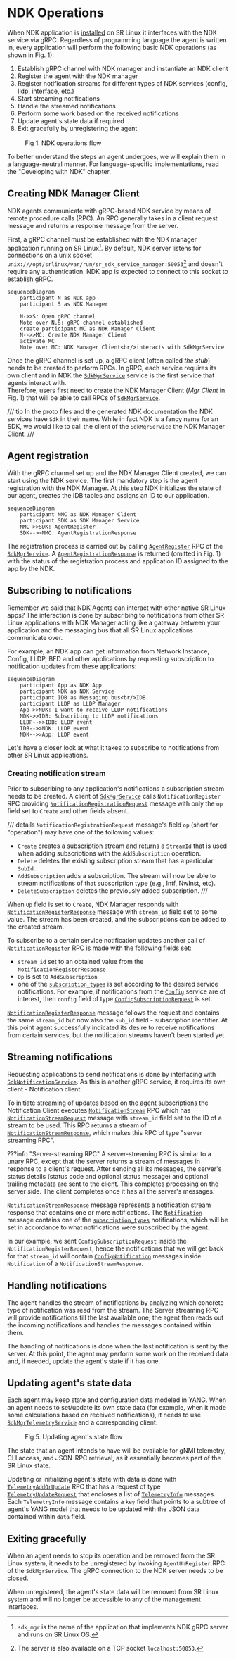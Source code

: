 <script type="text/javascript" src="https://viewer.diagrams.net/js/viewer-static.min.js" async></script>

# NDK Operations

When NDK application is [installed](./agent-install-and-ops.md) on SR Linux it interfaces with the NDK service via gRPC. Regardless of programming language the agent is written in, every application will perform the following basic NDK operations (as shown in Fig. 1):

1. Establish gRPC channel with NDK manager and instantiate an NDK client
2. Register the agent with the NDK manager
3. Register notification streams for different types of NDK services (config, lldp, interface, etc.)
4. Start streaming notifications
5. Handle the streamed notifications
6. Perform some work based on the received notifications
7. Update agent's state data if required
8. Exit gracefully by unregistering the agent

<figure>
  <div class="mxgraph" style="max-width:100%;border:1px solid transparent;margin:0 auto; display:block;" data-mxgraph='{"page":3,"zoom":1.5,"highlight":"#0000ff","nav":true,"check-visible-state":true,"resize":true,"url":"https://raw.githubusercontent.com/srl-labs/learn-srlinux/diagrams/ndk.drawio"}'></div>
  <figcaption>Fig 1. NDK operations flow</figcaption>
</figure>

To better understand the steps an agent undergoes, we will explain them in a language-neutral manner. For language-specific implementations, read the "Developing with NDK" chapter.

## Creating NDK Manager Client

NDK agents communicate with gRPC-based NDK service by means of remote procedure calls (RPC). An RPC generally takes in a client request message and returns a response message from the server.

First, a gRPC channel must be established with the NDK manager application running on SR Linux[^10]. By default, NDK server listens for connections on a unix socket `unix:///opt/srlinux/var/run/sr_sdk_service_manager:50053`[^20] and doesn't require any authentication. NDK app is expected to connect to this socket to establish gRPC.

```mermaid
sequenceDiagram
    participant N as NDK app
    participant S as NDK Manager

    N->>S: Open gRPC channel
    Note over N,S: gRPC channel established
    create participant MC as NDK Manager Client
    N-->>MC: Create NDK Manager Client
    activate MC
    Note over MC: NDK Manager Client<br/>interacts with SdkMgrService
```

Once the gRPC channel is set up, a gRPC client (often called _the stub_) needs to be created to perform RPCs. In gRPC, each service requires its own client and in NDK the [`SdkMgrService`][sdk_mgr_svc_doc] service is the first service that agents interact with.  
Therefore, users first need to create the NDK Manager Client (_Mgr Client_ in Fig. 1) that will be able to call RPCs of [`SdkMgrService`][sdk_mgr_svc_doc].

/// tip
In the proto files and the generated NDK documentation the NDK services have `Sdk` in their name. While in fact NDK is a fancy name for an SDK, we would like to call the client of the `SdkMgrService` the NDK Manager Client.
///

## Agent registration

With the gRPC channel set up and the NDK Manager Client created, we can start using the NDK service. The first mandatory step is the agent registration with the NDK Manager. At this step NDK initializes the state of our agent, creates the IDB tables and assigns an ID to our application.

```mermaid
sequenceDiagram
    participant NMC as NDK Manager Client
    participant SDK as SDK Manager Service
    NMC->>SDK: AgentRegister
    SDK-->>NMC: AgentRegistrationResponse
```

The registration process is carried out by calling [`AgentRegister`](https://github.com/nokia/srlinux-ndk-protobufs/blob/protos/ndk/sdk_service.proto#L32) RPC of the [`SdkMgrService`][sdk_mgr_svc_doc]. A [`AgentRegistrationResponse`][agent_reg_resp_doc] is returned (omitted in Fig. 1) with the status of the registration process and application ID assigned to the app by the NDK.

## Subscribing to notifications

Remember we said that NDK Agents can interact with other native SR Linux apps? The interaction is done by subscribing to notifications from other SR Linux applications with NDK Manager acting like a gateway between your application and the messaging bus that all SR Linux applications communicate over.

For example, an NDK app can get information from Network Instance, Config, LLDP, BFD and other applications by requesting subscription to notification updates from these applications:

```mermaid
sequenceDiagram
    participant App as NDK App
    participant NDK as NDK Service
    participant IDB as Messaging bus<br/>IDB
    participant LLDP as LLDP Manager
    App->>NDK: I want to receive LLDP notifications
    NDK->>IDB: Subscribing to LLDP notifications
    LLDP-->>IDB: LLDP event
    IDB-->>NDK: LLDP event
    NDK-->>App: LLDP event
```

Let's have a closer look at what it takes to subscribe to notifications from other SR Linux applications.

### Creating notification stream

Prior to subscribing to any application's notifications a subscription stream needs to be created. A client of [`SdkMgrService`][sdk_mgr_svc_doc] calls `NotificationRegister` RPC providing [`NotificationRegistrationRequest`][notif_reg_req_doc] message with only the `op` field set to `Create` and other fields absent.

/// details
`NotificationRegistrationRequest` message's field `op` (short for "operation") may have one of the following values:

- `Create` creates a subscription stream and returns a `StreamId` that is used when adding subscriptions with the `AddSubscription` operation.
- `Delete` deletes the existing subscription stream that has a particular `SubId`.
- `AddSubscription` adds a subscription. The stream will now be able to stream notifications of that subscription type (e.g., Intf, NwInst, etc).
- `DeleteSubscription` deletes the previously added subscription.
///

When `Op` field is set to `Create`, NDK Manager responds with [`NotificationRegisterResponse`][notif_reg_resp_doc] message with `stream_id` field set to some value. The stream has been created, and the subscriptions can be added to the created stream.

To subscribe to a certain service notification updates another call of [`NotificationRegister`][sdk_mgr_svc_doc] RPC is made with the following fields set:

- `stream_id` set to an obtained value from the `NotificationRegisterResponse`
- `Op` is set to `AddSubscription`
- one of the [`subscription_types`](https://github.com/nokia/srlinux-ndk-protobufs/blob/protos/ndk/sdk_service.proto#L125) is set according to the desired service notifications. For example, if notifications from the [`Config`][cfg_svc_doc] service are of interest, then `config` field of type [`ConfigSubscriptionRequest`][cfg_sub_req_doc] is set.

[`NotificationRegisterResponse`][notif_reg_resp_doc] message follows the request and contains the same `stream_id` but now also the `sub_id` field - subscription identifier. At this point agent successfully indicated its desire to receive notifications from certain services, but the notification streams haven't been started yet.

## Streaming notifications

Requesting applications to send notifications is done by interfacing with [`SdkNotificationService`][sdk_notif_svc_doc]. As this is another gRPC service, it requires its own client - Notification client.

To initiate streaming of updates based on the agent subscriptions the Notification Client executes [`NotificationStream`][sdk_notif_svc_doc] RPC which has [`NotificationStreamRequest`][notif_stream_req_doc] message with `stream_id` field set to the ID of a stream to be used. This RPC returns a stream of [`NotificationStreamResponse`][notif_stream_resp_doc], which makes this RPC of type "server streaming RPC".

???info "Server-streaming RPC"
    A server-streaming RPC is similar to a unary RPC, except that the server returns a stream of messages in response to a client's request. After sending all its messages, the server's status details (status code and optional status message) and optional trailing metadata are sent to the client. This completes processing on the server side. The client completes once it has all the server's messages.

`NotificationStreamResponse` message represents a notification stream response that contains one or more notifications. The [`Notification`][notif_doc] message contains one of the [`subscription_types`](https://github.com/nokia/srlinux-ndk-protobufs/blob/57386044bacdb4689eda414bc07bd78e17b170c3/ndk/sdk_service.proto#L204) notifications, which will be set in accordance to what notifications were subscribed by the agent.

In our example, we sent `ConfigSubscriptionRequest` inside the `NotificationRegisterRequest`, hence the notifications that we will get back for that `stream_id` will contain [`ConfigNotification`][cfg_notif_doc] messages inside `Notification` of a `NotificationStreamResponse`.

## Handling notifications

The agent handles the stream of notifications by analyzing which concrete type of notification was read from the stream. The Server streaming RPC will provide notifications till the last available one; the agent then reads out the incoming notifications and handles the messages contained within them.

The handling of notifications is done when the last notification is sent by the server. At this point, the agent may perform some work on the received data and, if needed, update the agent's state if it has one.

## Updating agent's state data

Each agent may keep state and configuration data modeled in YANG. When an agent needs to set/update its own state data (for example, when it made some calculations based on received notifications), it needs to use [`SdkMgrTelemetryService`][sdk_mgr_telem_svc_doc] and a corresponding client.

<figure>
  <div class="mxgraph" style="max-width:100%;border:1px solid transparent;margin:0 auto; display:block;" data-mxgraph='{"page":4,"zoom":1.5,"highlight":"#0000ff","nav":true,"check-visible-state":true,"resize":true,"url":"https://raw.githubusercontent.com/srl-labs/learn-srlinux/diagrams/ndk.drawio"}'></div>
  <figcaption>Fig 5. Updating agent's state flow</figcaption>
</figure>

The state that an agent intends to have will be available for gNMI telemetry, CLI access, and JSON-RPC retrieval, as it essentially becomes part of the SR Linux state.

Updating or initializing agent's state with data is done with [`TelemetryAddOrUpdate`][sdk_mgr_telem_svc_doc] RPC that has a request of type [`TelemetryUpdateRequest`][telem_upd_req_doc] that encloses a list of [`TelemetryInfo`][telem_info_doc] messages. Each `TelemetryInfo` message contains a `key` field that points to a subtree of agent's YANG model that needs to be updated with the JSON data contained within `data` field.

## Exiting gracefully

When an agent needs to stop its operation and be removed from the SR Linux system, it needs to be unregistered by invoking `AgentUnRegister` RPC of the `SdkMgrService`. The gRPC connection to the NDK server needs to be closed.

When unregistered, the agent's state data will be removed from SR Linux system and will no longer be accessible to any of the management interfaces.

[sdk_mgr_svc_doc]: https://rawcdn.githack.com/nokia/srlinux-ndk-protobufs/v0.2.0/doc/index.html#srlinux.sdk.SdkMgrService
[sdk_mgr_svc_proto]: https://github.com/nokia/srlinux-ndk-protobufs/blob/protos/ndk/sdk_service.proto
[sdk_notif_svc_doc]: https://rawcdn.githack.com/nokia/srlinux-ndk-protobufs/v0.2.0/doc/index.html#ndk.SdkNotificationService
[sdk_mgr_telemetry_proto]: https://github.com/nokia/srlinux-ndk-protobufs/blob/protos/ndk/telemetry_service.proto
[notif_reg_req_doc]: https://rawcdn.githack.com/nokia/srlinux-ndk-protobufs/v0.2.0/doc/index.html#srlinux.sdk.NotificationRegisterRequest
[notif_reg_resp_doc]: https://rawcdn.githack.com/nokia/srlinux-ndk-protobufs/v0.2.0/doc/index.html#ndk.NotificationRegisterResponse
[cfg_svc_doc]: https://rawcdn.githack.com/nokia/srlinux-ndk-protobufs/v0.2.0/doc/index.html#ndk%2fconfig_service.proto
[cfg_notif_doc]: https://rawcdn.githack.com/nokia/srlinux-ndk-protobufs/v0.2.0/doc/index.html#ndk.ConfigNotification
[cfg_sub_req_doc]: https://rawcdn.githack.com/nokia/srlinux-ndk-protobufs/v0.2.0/doc/index.html#ndk.ConfigSubscriptionRequest
[notif_stream_req_doc]: https://rawcdn.githack.com/nokia/srlinux-ndk-protobufs/v0.2.0/doc/index.html#ndk.NotificationStreamRequest
[notif_stream_resp_doc]: https://rawcdn.githack.com/nokia/srlinux-ndk-protobufs/v0.2.0/doc/index.html#ndk.NotificationStreamResponse
[notif_doc]: https://rawcdn.githack.com/nokia/srlinux-ndk-protobufs/v0.2.0/doc/index.html#ndk.Notification
[sdk_mgr_telem_svc_doc]: https://rawcdn.githack.com/nokia/srlinux-ndk-protobufs/v0.2.0/doc/index.html#ndk.SdkMgrTelemetryService
[telem_upd_req_doc]: https://rawcdn.githack.com/nokia/srlinux-ndk-protobufs/v0.2.0/doc/index.html#ndk.TelemetryUpdateRequest
[telem_info_doc]: https://rawcdn.githack.com/nokia/srlinux-ndk-protobufs/v0.2.0/doc/index.html#ndk.TelemetryInfo
[agent_reg_resp_doc]: https://rawcdn.githack.com/nokia/srlinux-ndk-protobufs/v0.2.0/doc/index.html#srlinux.sdk.AgentRegistrationResponse

[^10]: `sdk_mgr` is the name of the application that implements NDK gRPC server and runs on SR Linux OS.
[^20]: The server is also available on a TCP socket `localhost:50053`.
